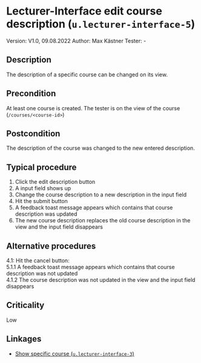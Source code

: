 # Lecturer-Interface edit course description (`u.lecturer-interface-5`)


Version: V1.0, 09.08.2022
Author: Max Kästner
Tester: -

## Description

The description of a specific course can be changed on its view.

## Precondition

At least one course is created. The tester is on the view of the course (`/courses/<course-id>`)

## Postcondition

The description of the course was changed to the new entered description.

## Typical procedure

1. Click the edit description button
2. A input field shows up
3. Change the course description to a new description in the input field
4. Hit the submit button
5. A feedback toast message appears which contains that course description was updated
6. The new course description replaces the old course description in the view and the input field disappears

## Alternative procedures

4.1: Hit the cancel button: \
    5.1.1 A feedback toast message appears which contains that course description was not updated \
    4.1.2 The course description was not updated in the view and the input field disappears 

## Criticality

Low

## Linkages

- [Show specific course (`u.lecturer-interface-3`)](u-lecturer-interface-03-show-specific-course.md)